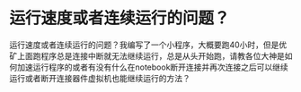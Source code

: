 # 运行速度或者连续运行的问题？

运行速度或者连续运行的问题？我编写了一个小程序，大概要跑40小时，但是优矿上面跑程序总是连接中断就无法继续运行，总是从头开始跑，请教各位大神是如何加速运行程序的或者有没有什么在notebook断开连接并再次连接之后可以继续运行或者断开连接器件虚拟机也能继续运行的方法？